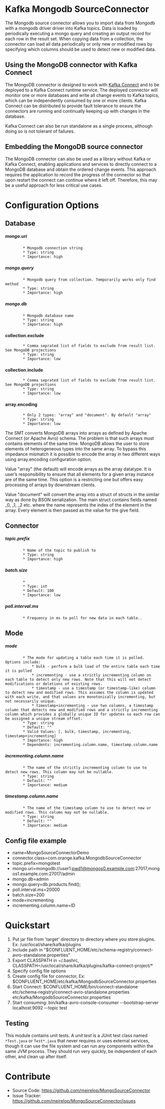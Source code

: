 # Kafka Mongodb SourceConnector

The Mongodb source connector allows you to import data from Mongodb with a mongodb driver driver into Kafka topics.
Data is loaded by periodically executing a mongo query and creating an output record for each row in the result set. When copying data from a collection, the connector can load all data periodically or only new or modified rows by specifying which columns should be used to detect new or modified data.

## Using the MongoDB connector with Kafka Connect

The MongoDB connector is designed to work with [Kafka Connect](http://kafka.apache.org/documentation.html#connect) and to be deployed to a Kafka Connect runtime service. The deployed connector will monitor one or more databases and write all change events to Kafka topics, which can be independently consumed by one or more clients. Kafka Connect can be distributed to provide fault tolerance to ensure the connectors are running and continually keeping up with changes in the database.

Kafka Connect can also be run standalone as a single process, although doing so is not tolerant of failures.


## Embedding the MongoDB source connector

The MongoDB connector can also be used as a library without Kafka or Kafka Connect, enabling applications and services to directly connect to a MongoDB database and obtain the ordered change events. This approach requires the application to record the progress of the connector so that upon restart the connect can continue where it left off. Therefore, this may be a useful approach for less critical use cases.

# Configuration Options

## Database
##### mongo.uri 
            * Mongodb connection string
            * Type: string
            * Importance: high
            
##### mongo.query 
            * Mongodb query from collection. Temporarily works only find method
            * Type: string
            * Importance: high            
            
##### mongo.db 
            * Mongodb database name
            * Type: string
            * Importance: high   

#### collection.exclude
            * Comma seprated list of fields to exclude from result list. See MongoDB projections
            * Type: string
            * Importance: low
            
#### collection.include
            * Comma seprated list of fields to exclude from result list. See MongoDB projections
            * Type: string
            * Importance: low    

#### array.encoding
            * Only 2 types: "array" and "document". By default "array"
            * Type: string
            * Importance: low                       


The SMT converts MongoDB arrays into arrays as defined by Apache Connect (or Apache Avro) schema. The problem is that such arrays must contains elements of the same time. MongoDB allows the user to store elements of heterogeneous types into the same array. To bypass this impedance mismatch it is possible to encode the array in two different ways using array.encoding configuration option.

Value "array" (the default) will encode arrays as the array datatype. It is user’s responsibility to ensure that all elements for a given array instance are of the same time. This option is a restricting one but offers easy processing of arrays by downstream clients.

Value "document" will convert the array into a struct of structs in the similar way as done by BSON serialization. The main struct contains fields named _0, _1, _2 etc. where the name represents the index of the element in the array. Every element is then passed as the value for the give field.


## Connector    
##### topic.prefix 
            * Name of the topic to publish to
            * Type: string
            * Importance: high                        
            
##### batch.size 
            *
            * Type: int
            * Default: 100
            * Importance: low
             
##### poll.interval.ms 
            * Frequency in ms to poll for new data in each table..


## Mode
##### mode 
            * The mode for updating a table each time it is polled. Options include:  
                * bulk - perform a bulk load of the entire table each time it is polled
                * incrementing - use a strictly incrementing column on each table to detect only new rows. Note that this will not detect modifications or deletions of existing rows.
                * timestamp - use a timestamp (or timestamp-like) column to detect new and modified rows. This assumes the column is updated with each write, and that values are monotonically incrementing, but not necessarily unique.
                * timestamp+incrementing - use two columns, a timestamp column that detects new and modified rows and a strictly incrementing column which provides a globally unique ID for updates so each row can be assigned a unique stream offset.
            * Type: string
            * Default: ""
            * Valid Values: [, bulk, timestamp, incrementing, timestamp+incrementing]
            * Importance: high
            * Dependents: incrementing.column.name, timestamp.column.name
          
##### incrementing.column.name
            * The name of the strictly incrementing column to use to detect new rows. This column may not be nullable.
            * Type: string
            * Default: ""
            * Importance: medium

##### timestamp.column.name
            * The name of the timestamp column to use to detect new or modified rows. This column may not be nullable.
            * Type: string
            * Default: ""
            * Importance: medium



## Config file example
- name=MongoSourceConnectorDemo
- connector.class=com.orange.kafka.MongodbSourceConnector
- topic.prefix=mongotest
- mongo.uri=mongodb://user1:pwd1@mongos0.example.com:27017,mongos1.example.com:27017/admin
- mongo.db=admin
- mongo.query=db.products.find();
- poll.interval.ms=20000
- batch.size=200
- mode=incrementing
- incrementing.column.name=ID


# Quickstart

1. Put jar file from 'target' directory to directory where you store plugins. Ex: /usr/local/share/kafka/plugins
2. Include path in "$CONFLUENT_HOME/etc/schema-registry/connect-avro-standalone.properties"
3. Export CLASSPATH in ~/.bashrc, CLASSPATH=/usr/local/share/kafka/plugins/kafka-connect-project/*
4. Specify config file options
5. Create config file for connector, Ex: $CONFLUENT_HOME/etc/kafka/MongodbSourceConnector.properties
6. Start Connect: $CONFLUENT_HOME/bin/connect-standalone etc/schema-registry/connect-avro-standalone.properties etc/kafka/MongodbSourceConnector.properties
7. Start consuming: bin/kafka-avro-console-consumer --bootstrap-server localhost:9092 --topic test

## Testing

This module contains unit tests.
A *unit test* is a JUnit test class named `*Test.java` or `Test*.java` that never requires or uses external services, though it can use the file system and can run any components within the same JVM process. They should run very quickly, be independent of each other, and clean up after itself.


# Contribute

- Source Code: https://github.com/meirelop/MongoSourceConnector
- Issue Tracker: https://github.com/meirelop/MongoSourceConnector/issues
